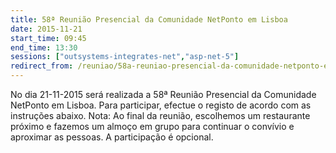 ```yaml
---
title: 58ª Reunião Presencial da Comunidade NetPonto em Lisboa
date: 2015-11-21
start_time: 09:45
end_time: 13:30
sessions: ["outsystems-integrates-net","asp-net-5"]
redirect_from: /reuniao/58a-reuniao-presencial-da-comunidade-netponto-em-lisboa/
---
```

No dia 21-11-2015 será realizada a 58ª Reunião Presencial da Comunidade NetPonto em Lisboa. Para participar, efectue o registo de acordo com as instruções abaixo.
Nota: Ao final da reunião, escolhemos um restaurante próximo e fazemos um almoço em grupo para continuar o convívio e aproximar as pessoas. A participação é opcional.